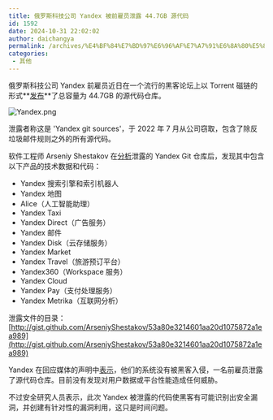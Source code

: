 ```yaml
---
title: 俄罗斯科技公司 Yandex 被前雇员泄露 44.7GB 源代码
id: 1592
date: 2024-10-31 22:02:02
author: daichangya
permalink: /archives/%E4%BF%84%E7%BD%97%E6%96%AF%E7%A7%91%E6%8A%80%E5%85%AC%E5%8F%B8yandex%E8%A2%AB%E5%89%8D%E9%9B%87%E5%91%98%E6%B3%84%E9%9C%B2447gb%E6%BA%90%E4%BB%A3%E7%A0%81/
categories:
 - 其他
---
```



俄罗斯科技公司 Yandex 前雇员近日在一个流行的黑客论坛上以 Torrent 磁链的形式**[发布](https://breached.vc/Thread-yandex-git-sources)**了总容量为 44.7GB 的源代码仓库。

![Yandex.png](https://images.jsdiff.com/Yandex_1675048762885.png)

泄露者称这是 'Yandex git sources'，于 2022 年 7 月从公司窃取，包含了除反垃圾邮件规则之外的所有源代码。

软件工程师 Arseniy Shestakov 在[分析](http://arseniyshestakov.com/2023/01/26/yandex-services-source-code-leak/)泄露的 Yandex Git 仓库后，发现其中包含以下产品的技术数据和代码：

*   Yandex 搜索引擎和索引机器人
*   Yandex 地图
*   Alice（人工智能助理）
*   Yandex Taxi
*   Yandex Direct（广告服务）
*   Yandex 邮件
*   Yandex Disk（云存储服务）
*   Yandex Market
*   Yandex Travel（旅游预订平台）
*   Yandex360（Workspace 服务）
*   Yandex Cloud
*   Yandex Pay（支付处理服务）
*   Yandex Metrika（互联网分析）

泄露文件的目录：[http://gist.github.com/ArseniyShestakov/53a80e3214601aa20d1075872a1ea989](http://gist.github.com/ArseniyShestakov/53a80e3214601aa20d1075872a1ea989)

Yandex 在回应媒体的声明中[表示](https://www.bleepingcomputer.com/news/security/yandex-denies-hack-blames-source-code-leak-on-former-employee/)，他们的系统没有被黑客入侵，一名前雇员泄露了源代码仓库。目前没有发现对用户数据或平台性能造成任何威胁。

不过安全研究人员表示，此次 Yandex 被泄露的代码使黑客有可能识别出安全漏洞，并创建有针对性的漏洞利用，这只是时间问题。